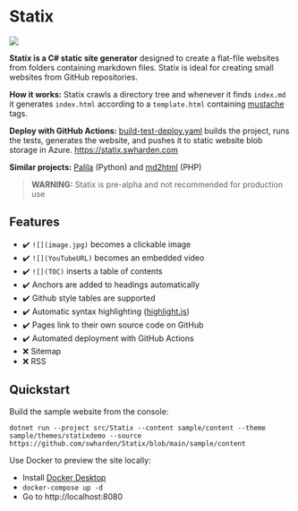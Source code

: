 # Statix

[![](https://img.shields.io/github/workflow/status/swharden/Statix/build%20test%20and%20deploy)](https://github.com/swharden/Statix/actions/workflows/build-test-deploy.yaml)

**Statix is a C# static site generator** designed to create a flat-file websites from folders containing markdown files. Statix is ideal for creating small websites from GitHub repositories.

**How it works:** Statix crawls a directory tree and whenever it finds `index.md` it generates `index.html` according to a `template.html` containing [mustache](https://mustache.github.io) tags.

**Deploy with GitHub Actions:** [build-test-deploy.yaml](.github/workflows/build-test-deploy.yaml) builds the project, runs the tests, generates the website, and pushes it to static website blob storage in Azure. https://statix.swharden.com

**Similar projects:** [Palila](https://github.com/swharden/Palila) (Python) and [md2html](https://github.com/swharden/md2html-php) (PHP)

> **WARNING:** Statix is pre-alpha and not recommended for production use

## Features

* ✔️ `![](image.jpg)` becomes a clickable image
* ✔️ `![](YouTubeURL)` becomes an embedded video
* ✔️ `![](TOC)` inserts a table of contents
* ✔️ Anchors are added to headings automatically
* ✔️ Github style tables are supported
* ✔️ Automatic syntax highlighting ([highlight.js](https://highlightjs.org/))
* ✔️ Pages link to their own source code on GitHub
* ✔️ Automated deployment with GitHub Actions
* ❌ Sitemap
* ❌ RSS

## Quickstart

Build the sample website from the console:

```
dotnet run --project src/Statix --content sample/content --theme sample/themes/statixdemo --source https://github.com/swharden/Statix/blob/main/sample/content
```

Use Docker to preview the site locally:
* Install [Docker Desktop](https://www.docker.com/products/docker-desktop) 
* `docker-compose up -d`
* Go to http://localhost:8080